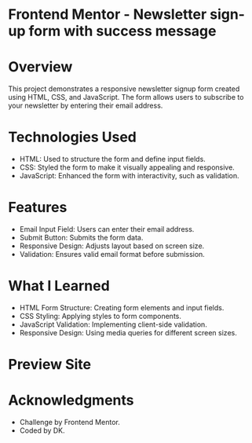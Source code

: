 # Frontend Mentor - Newsletter sign-up form with success message

# Overview
This project demonstrates a responsive newsletter signup form created using HTML, CSS, and JavaScript. The form allows users to subscribe to your newsletter by entering their email address.

# Technologies Used
- HTML: Used to structure the form and define input fields.
- CSS: Styled the form to make it visually appealing and responsive.
- JavaScript: Enhanced the form with interactivity, such as validation.

# Features
- Email Input Field: Users can enter their email address.
- Submit Button: Submits the form data.
- Responsive Design: Adjusts layout based on screen size.
- Validation: Ensures valid email format before submission.

# What I Learned
- HTML Form Structure: Creating form elements and input fields.
- CSS Styling: Applying styles to form components.
- JavaScript Validation: Implementing client-side validation.
- Responsive Design: Using media queries for different screen sizes.

# Preview Site

# Acknowledgments
- Challenge by Frontend Mentor.
- Coded by DK.
